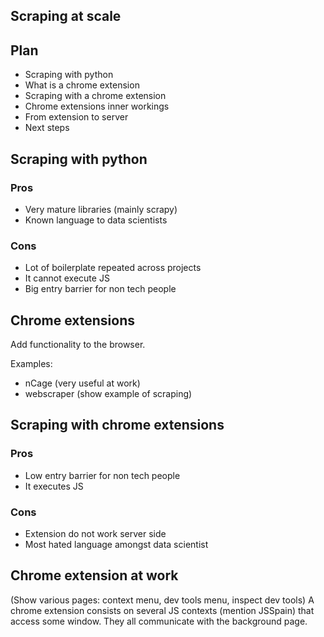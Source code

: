 ## Scraping at scale

## Plan

* Scraping with python
* What is a chrome extension
* Scraping with a chrome extension
* Chrome extensions inner workings
* From extension to server
* Next steps

## Scraping with python

### Pros
* Very mature libraries (mainly scrapy)
* Known language to data scientists

### Cons
* Lot of boilerplate repeated across projects
* It cannot execute JS
* Big entry barrier for non tech people


## Chrome extensions

Add functionality to the browser.

Examples:

* nCage (very useful at work)
* webscraper (show example of scraping)

## Scraping with chrome extensions

### Pros
* Low entry barrier for non tech people
* It executes JS

### Cons
* Extension do not work server side
* Most hated language amongst data scientist

## Chrome extension at work
(Show various pages:
context menu,
dev tools menu,
inspect dev tools)
A chrome extension consists on several JS contexts (mention JSSpain)
that access some window.
They all communicate with the background page.
